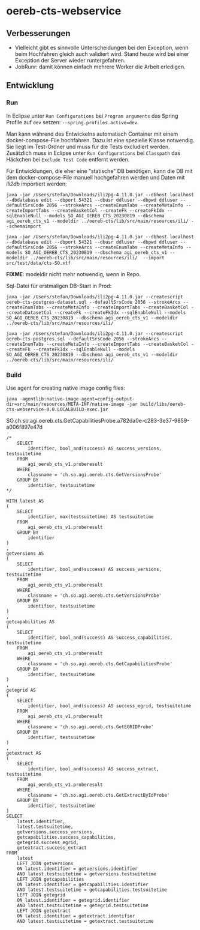 # oereb-cts-webservice

## Verbesserungen

- Vielleicht gibt es sinnvolle Unterscheidungen bei den Exception, wenn beim Hochfahren gleich auch validiert wird. Stand heute wird bei einer Exception der Server wieder runtergefahren.
- JobRunr: damit können einfach mehrere Worker die Arbeit erledigen.


## Entwicklung

### Run

In Eclipse unter `Run Configurations` bei `Program arguments` das Spring Profile auf `dev` setzen: `--spring.profiles.active=dev`.

Man kann während des Entwickelns automatisch Container mit einem docker-compose-File hochfahren. Dazu ist eine spezielle Klasse notwendig. Sie liegt im Test-Ordner und muss für die Tests excludiert werden. Zusätzlich muss in Eclipse unter `Run Configurations` bei `Classpath` das Häckchen bei `Exclude Test Code` entfernt werden. 

Für Entwicklungen, die eher eine "statische" DB benötigen, kann die DB mit dem docker-compose-File manuell hochgefahren werden und Daten mit _ili2db_ importiert werden:

```
java -jar /Users/stefan/Downloads/ili2pg-4.11.0.jar --dbhost localhost --dbdatabase edit --dbport 54321 --dbusr ddluser --dbpwd ddluser --defaultSrsCode 2056 --strokeArcs --createEnumTabs --createMetaInfo --createImportTabs	--createBasketCol --createFk --createFkIdx --sqlEnableNull --models SO_AGI_OEREB_CTS_20230819 --dbschema agi_oereb_cts_v1 --modeldir ../oereb-cts/lib/src/main/resources/ili/ --schemaimport
```

```
java -jar /Users/stefan/Downloads/ili2pg-4.11.0.jar --dbhost localhost --dbdatabase edit --dbport 54321 --dbusr ddluser --dbpwd ddluser --defaultSrsCode 2056 --strokeArcs --createEnumTabs --createMetaInfo --models SO_AGI_OEREB_CTS_20230819 --dbschema agi_oereb_cts_v1 --modeldir ../oereb-cts/lib/src/main/resources/ili/  --import src/test/data/cts-SO.xtf
```

**FIXME**: modeldir nicht mehr notwendig, wenn in Repo.


Sql-Datei für erstmaligen DB-Start in Prod:
```
java -jar /Users/stefan/Downloads/ili2pg-4.11.0.jar --createscript oereb-cts-postgres-dataset.sql --defaultSrsCode 2056 --strokeArcs --createEnumTabs --createMetaInfo --createImportTabs --createBasketCol --createDatasetCol --createFk --createFkIdx --sqlEnableNull --models SO_AGI_OEREB_CTS_20230819 --dbschema agi_oereb_cts_v1 --modeldir ../oereb-cts/lib/src/main/resources/ili/ 

java -jar /Users/stefan/Downloads/ili2pg-4.11.0.jar --createscript oereb-cts-postgres.sql --defaultSrsCode 2056 --strokeArcs --createEnumTabs --createMetaInfo --createImportTabs --createBasketCol --createFk --createFkIdx --sqlEnableNull --models SO_AGI_OEREB_CTS_20230819 --dbschema agi_oereb_cts_v1 --modeldir ../oereb-cts/lib/src/main/resources/ili/ 
```


### Build

Use agent for creating native image config files:
```
java -agentlib:native-image-agent=config-output-dir=src/main/resources/META-INF/native-image -jar build/libs/oereb-cts-webservice-0.0.LOCALBUILD-exec.jar
```

SO.ch.so.agi.oereb.cts.GetCapabilitiesProbe.a782da0e-c283-3e37-9859-a006f897e47d


```
/*
    SELECT
        identifier, bool_and(success) AS success_versions, testsuitetime
    FROM 
        agi_oereb_cts_v1.proberesult
    WHERE 
        classname = 'ch.so.agi.oereb.cts.GetVersionsProbe'
    GROUP BY 
        identifier, testsuitetime  
*/
        
WITH latest AS 
(
    SELECT 
        identifier, max(testsuitetime) AS testsuitetime
    FROM 
        agi_oereb_cts_v1.proberesult 
    GROUP BY 
        identifier 
)
,
getversions AS 
(
    SELECT
        identifier, bool_and(success) AS success_versions, testsuitetime
    FROM 
        agi_oereb_cts_v1.proberesult
    WHERE 
        classname = 'ch.so.agi.oereb.cts.GetVersionsProbe'
    GROUP BY 
        identifier, testsuitetime  
)
,
getcapabilities AS 
(
    SELECT
        identifier, bool_and(success) AS success_capabilities, testsuitetime
    FROM 
        agi_oereb_cts_v1.proberesult
    WHERE 
        classname = 'ch.so.agi.oereb.cts.GetCapabilitiesProbe'
    GROUP BY 
        identifier, testsuitetime  
)
,
getegrid AS 
(
    SELECT
        identifier, bool_and(success) AS success_egrid, testsuitetime
    FROM 
        agi_oereb_cts_v1.proberesult
    WHERE 
        classname = 'ch.so.agi.oereb.cts.GetEGRIDProbe'
    GROUP BY 
        identifier, testsuitetime  
)
,
getextract AS 
(
    SELECT
        identifier, bool_and(success) AS success_extract, testsuitetime
    FROM 
        agi_oereb_cts_v1.proberesult
    WHERE 
        classname = 'ch.so.agi.oereb.cts.GetExtractByIdProbe'
    GROUP BY 
        identifier, testsuitetime  
)
SELECT 
    latest.identifier,
    latest.testsuitetime,
    getversions.success_versions,
    getcapabilities.success_capabilities,
    getegrid.success_egrid,
    getextract.success_extract
FROM 
    latest
    LEFT JOIN getversions
    ON latest.identifier = getversions.identifier
    AND latest.testsuitetime = getversions.testsuitetime
    LEFT JOIN getcapabilities
    ON latest.identifier = getcapabilities.identifier
    AND latest.testsuitetime = getcapabilities.testsuitetime
    LEFT JOIN getegrid
    ON latest.identifier = getegrid.identifier
    AND latest.testsuitetime = getegrid.testsuitetime
    LEFT JOIN getextract
    ON latest.identifier = getextract.identifier
    AND latest.testsuitetime = getextract.testsuitetime

        

```